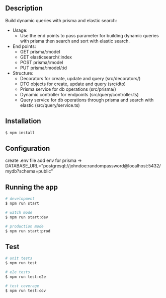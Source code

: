 ## Description

Build dynamic queries with prisma and elastic search:
- Usage:
  - Use the end points to pass parameter for building dynamic queries with prisma then search and sort with elastic search.
- End points:
  - GET prisma/:model
  - GET elasticsearch/:index
  - POST prisma/:model
  - PUT prisma/:model/:id
- Structure:
  - Decorators for create, update and query (src/decorators/)
  - DTO objects for create, update and query (src/dto)
  - Prisma service for db operations (src/prisma/)
  - Dynamic controller for endpoints (src/query/controller.ts)
  - Query service for db operations through prisma and search with elastic (src/query/service.ts)

## Installation

```bash
$ npm install
```

## Configuration

create .env file
add env for prisma -> DATABASE_URL="postgresql://johndoe:randompassword@localhost:5432/mydb?schema=public"

## Running the app

```bash
# development
$ npm run start

# watch mode
$ npm run start:dev

# production mode
$ npm run start:prod
```

## Test

```bash
# unit tests
$ npm run test

# e2e tests
$ npm run test:e2e

# test coverage
$ npm run test:cov
```
